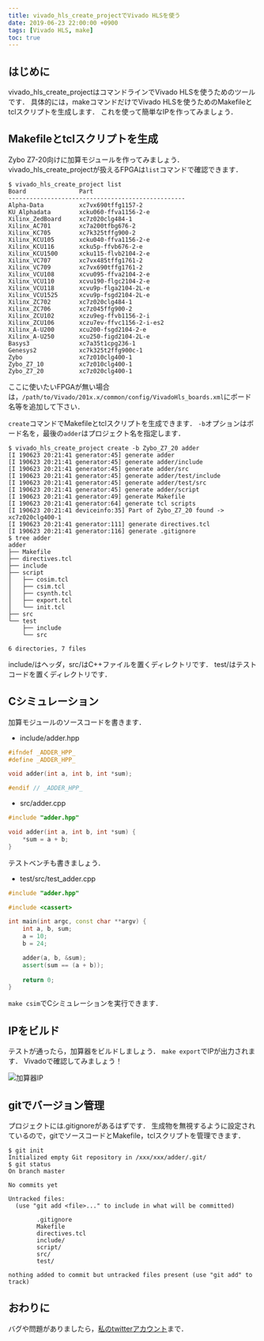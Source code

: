 ```yaml
---
title: vivado_hls_create_projectでVivado HLSを使う
date: 2019-06-23 22:00:00 +0900
tags: [Vivado HLS, make]
toc: true
---
```


## はじめに

vivado_hls_create_projectはコマンドラインでVivado HLSを使うためのツールです．
具体的には，makeコマンドだけでVivado HLSを使うためのMakefileとtclスクリプトを生成します．
これを使って簡単なIPを作ってみましょう．

## Makefileとtclスクリプトを生成

Zybo Z7-20向けに加算モジュールを作ってみましょう．
vivado_hls_create_projectが扱えるFPGAは`list`コマンドで確認できます．

```shell
$ vivado_hls_create_project list
Board               Part
--------------------------------------------------
Alpha-Data          xc7vx690tffg1157-2
KU_Alphadata        xcku060-ffva1156-2-e
Xilinx_ZedBoard     xc7z020clg484-1
Xilinx_AC701        xc7a200tfbg676-2
Xilinx_KC705        xc7k325tffg900-2
Xilinx_KCU105       xcku040-ffva1156-2-e
Xilinx_KCU116       xcku5p-ffvb676-2-e
Xilinx_KCU1500      xcku115-flvb2104-2-e
Xilinx_VC707        xc7vx485tffg1761-2
Xilinx_VC709        xc7vx690tffg1761-2
Xilinx_VCU108       xcvu095-ffva2104-2-e
Xilinx_VCU110       xcvu190-flgc2104-2-e
Xilinx_VCU118       xcvu9p-flga2104-2L-e
Xilinx_VCU1525      xcvu9p-fsgd2104-2L-e
Xilinx_ZC702        xc7z020clg484-1
Xilinx_ZC706        xc7z045ffg900-2
Xilinx_ZCU102       xczu9eg-ffvb1156-2-i
Xilinx_ZCU106       xczu7ev-ffvc1156-2-i-es2
Xilinx_A-U200       xcu200-fsgd2104-2-e
Xilinx_A-U250       xcu250-figd2104-2L-e
Basys3              xc7a35t1cpg236-1
Genesys2            xc7k325t2ffg900c-1
Zybo                xc7z010clg400-1
Zybo_Z7_10          xc7z010clg400-1
Zybo_Z7_20          xc7z020clg400-1
```

ここに使いたいFPGAが無い場合は，`/path/to/Vivado/201x.x/common/config/VivadoHls_boards.xml`にボード名等を追加して下さい．

`create`コマンドでMakefileとtclスクリプトを生成できます．
`-b`オプションはボード名を，最後の`adder`はプロジェクト名を指定します．

```shell
$ vivado_hls_create_project create -b Zybo_Z7_20 adder
[I 190623 20:21:41 generator:45] generate adder
[I 190623 20:21:41 generator:45] generate adder/include
[I 190623 20:21:41 generator:45] generate adder/src
[I 190623 20:21:41 generator:45] generate adder/test/include
[I 190623 20:21:41 generator:45] generate adder/test/src
[I 190623 20:21:41 generator:45] generate adder/script
[I 190623 20:21:41 generator:49] generate Makefile
[I 190623 20:21:41 generator:64] generate tcl scripts
[I 190623 20:21:41 deviceinfo:35] Part of Zybo_Z7_20 found -> xc7z020clg400-1
[I 190623 20:21:41 generator:111] generate directives.tcl
[I 190623 20:21:41 generator:116] generate .gitignore
$ tree adder
adder
├── Makefile
├── directives.tcl
├── include
├── script
│   ├── cosim.tcl
│   ├── csim.tcl
│   ├── csynth.tcl
│   ├── export.tcl
│   └── init.tcl
├── src
└── test
    ├── include
    └── src

6 directories, 7 files
```

include/はヘッダ，src/はC++ファイルを置くディレクトリです．
test/はテストコードを置くディレクトリです．

## Cシミュレーション

加算モジュールのソースコードを書きます．

- include/adder.hpp

```cpp
#ifndef _ADDER_HPP_
#define _ADDER_HPP_

void adder(int a, int b, int *sum);

#endif // _ADDER_HPP_
```

- src/adder.cpp

```cpp
#include "adder.hpp"

void adder(int a, int b, int *sum) {
    *sum = a + b;
}
```

テストベンチも書きましょう．

- test/src/test_adder.cpp

```cpp
#include "adder.hpp"

#include <cassert>

int main(int argc, const char **argv) {
    int a, b, sum;
    a = 10;
    b = 24;

    adder(a, b, &sum);
    assert(sum == (a + b));
    
    return 0;
}
```

`make csim`でCシミュレーションを実行できます．

## IPをビルド

テストが通ったら，加算器をビルドしましょう．
`make export`でIPが出力されます．
Vivadoで確認してみましょう！

![加算器IP](../2019-06-23-vivado_hls_create_project-en/ip.png "加算器IP")

## gitでバージョン管理

プロジェクトには.gitignoreがあるはずです．
生成物を無視するように設定されているので，gitでソースコードとMakefile，tclスクリプトを管理できます．

```shell
$ git init
Initialized empty Git repository in /xxx/xxx/adder/.git/
$ git status
On branch master

No commits yet

Untracked files:
  (use "git add <file>..." to include in what will be committed)

        .gitignore
        Makefile
        directives.tcl
        include/
        script/
        src/
        test/

nothing added to commit but untracked files present (use "git add" to track)
```

## おわりに

バグや問題がありましたら，[私のtwitterアカウント](https://twitter.com/isKenta14)まで．


